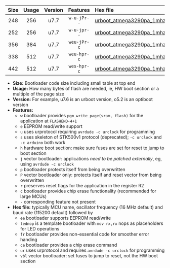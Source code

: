 |Size|Usage|Version|Features|Hex file|
|:-:|:-:|:-:|:-:|:--|
|248|256|u7.7|`w-u-jPr--`|[urboot_atmega3290pa_1mhz8432_115200bps_lednop_ur_vbl.hex](https://raw.githubusercontent.com/stefanrueger/urboot.hex/main/mcus/atmega3290pa/fcpu_1mhz8432/115200_bps/urboot_atmega3290pa_1mhz8432_115200bps_lednop_ur_vbl.hex)|
|252|256|u7.7|`w-u-jpr--`|[urboot_atmega3290pa_1mhz8432_115200bps_lednop_fr_ur_vbl.hex](https://raw.githubusercontent.com/stefanrueger/urboot.hex/main/mcus/atmega3290pa/fcpu_1mhz8432/115200_bps/urboot_atmega3290pa_1mhz8432_115200bps_lednop_fr_ur_vbl.hex)|
|356|384|u7.7|`weu-jPr-c`|[urboot_atmega3290pa_1mhz8432_115200bps_ee_lednop_fr_ce_ur_vbl.hex](https://raw.githubusercontent.com/stefanrueger/urboot.hex/main/mcus/atmega3290pa/fcpu_1mhz8432/115200_bps/urboot_atmega3290pa_1mhz8432_115200bps_ee_lednop_fr_ce_ur_vbl.hex)|
|338|512|u7.7|`weu-hpr-c`|[urboot_atmega3290pa_1mhz8432_115200bps_ee_lednop_fr_ce_ur.hex](https://raw.githubusercontent.com/stefanrueger/urboot.hex/main/mcus/atmega3290pa/fcpu_1mhz8432/115200_bps/urboot_atmega3290pa_1mhz8432_115200bps_ee_lednop_fr_ce_ur.hex)|
|442|512|u7.7|`wes-hpr-c`|[urboot_atmega3290pa_1mhz8432_115200bps_ee_lednop_fr_ce.hex](https://raw.githubusercontent.com/stefanrueger/urboot.hex/main/mcus/atmega3290pa/fcpu_1mhz8432/115200_bps/urboot_atmega3290pa_1mhz8432_115200bps_ee_lednop_fr_ce.hex)|

- **Size:** Bootloader code size including small table at top end
- **Usage:** How many bytes of flash are needed, ie, HW boot section or a multiple of the page size
- **Version:** For example, u7.6 is an urboot version, o5.2 is an optiboot version
- **Features:**
  + `w` bootloader provides `pgm_write_page(sram, flash)` for the application at `FLASHEND-4+1`
  + `e` EEPROM read/write support
  + `u` uses urprotocol requiring `avrdude -c urclock` for programming
  + `s` uses skeleton of STK500v1 protocol (deprecated); `-c urclock` and `-c arduino` both work
  + `h` hardware boot section: make sure fuses are set for reset to jump to boot section
  + `j` vector bootloader: applications *need to be patched externally*, eg, using `avrdude -c urclock`
  + `p` bootloader protects itself from being overwritten
  + `P` vector bootloader only: protects itself and reset vector from being overwritten
  + `r` preserves reset flags for the application in the register R2
  + `c` bootloader provides chip erase functionality (recommended for large MCUs)
  + `-` corresponding feature not present
- **Hex file:** typically MCU name, oscillator frequency (16 MHz default) and baud rate (115200 default) followed by
  + `ee` bootloader supports EEPROM read/write
  + `lednop` is a template bootloader with `mov rx,rx` nops as placeholders for LED operations
  + `fr` bootloader provides non-essential code for smoother error handing
  + `ce` bootloader provides a chip erase command
  + `ur` uses urprotocol and requires `avrdude -c urclock` for programming
  + `vbl` vector bootloader: set fuses to jump to reset, not the HW boot section
